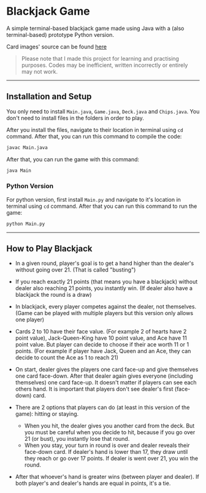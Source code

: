 # Blackjack Game

A simple terminal-based blackjack game made using Java with a (also terminal-based) prototype Python version.

Card images' source can be found [here](https://commons.wikimedia.org/wiki/File:English_pattern_playing_cards_deck.svg)

>Please note that I made this project for learning and practising purposes. Codes may be inefficient, written incorrectly or entirely may not work.

***

## Installation and Setup

You only need to install `Main.java`, `Game.java`, `Deck.java` and `Chips.java`. You don't need to install files in the folders in order to play.

After you install the files, navigate to their location in terminal using `cd` command. After that, you can run this command to compile the code:

```bash
javac Main.java
```

After that, you can run the game with this command:

```bash
java Main
```

### Python Version

For python version, first install `Main.py` and navigate to it's location in terminal using `cd` command. After that you can run this command to run the game:

```bash
python Main.py
```

***

## How to Play Blackjack

 * In a given round, player's goal is to get a hand higher than the dealer's without going over 21. (That is called "busting")
   
 * If you reach exactly 21 points (that means you have a blackjack) without dealer also reaching 21 points, you instantly win. (If dealer also have a blackjack the round is a draw)
  
 * In blackjack, every player competes against the dealer, not themselves. (Game can be played with multiple players but this version only allows one player)

 * Cards 2 to 10 have their face value. (For example 2 of hearts have 2 point value), Jack-Queen-King have 10 point value, and Ace have 11 point value. But player can decide to choose if their ace worth 11 or 1 points. (For example if player have Jack, Queen and an Ace, they can decide to count the Ace as 1 to reach 21)

 * On start, dealer gives the players one card face-up and give themselves one card face-down. After that dealer again gives everyone (including themselves) one card face-up. It doesn't matter if players can see each others hand. It is important that players don't see dealer's first (face-down) card.

 * There are 2 options that players can do (at least in this version of the game): hitting or staying.
   
   * When you hit, the dealer gives you another card from the deck. But you must be careful when you decide to hit, because if you go over 21 (or bust), you instantly lose that round.
   * When you stay, your turn in round is over and dealer reveals their face-down card. If dealer's hand is lower than 17, they draw until they reach or go over 17 points. If dealer is went over 21, you win the round.
   
 * After that whoever's hand is greater wins (between player and dealer). If both player's and dealer's hands are equal in points, it's a tie.
